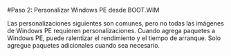 #Paso 2: Personalizar Windows PE desde BOOT.WIM

Las personalizaciones siguientes son comunes, pero no todas las imágenes de Windows PE requieren personalizaciones. Cuando agrega paquetes a Windows PE,
puede ralentizar el rendimiento y el tiempo de arranque. Solo agregue paquetes adicionales cuando sea necesario.

